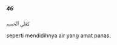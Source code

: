 ##### 46

<span class="ayah">كَغَلْىِ ٱلْحَمِيمِ</span>

<span class="ayah_translation">seperti mendidihnya air yang amat panas.</span>
